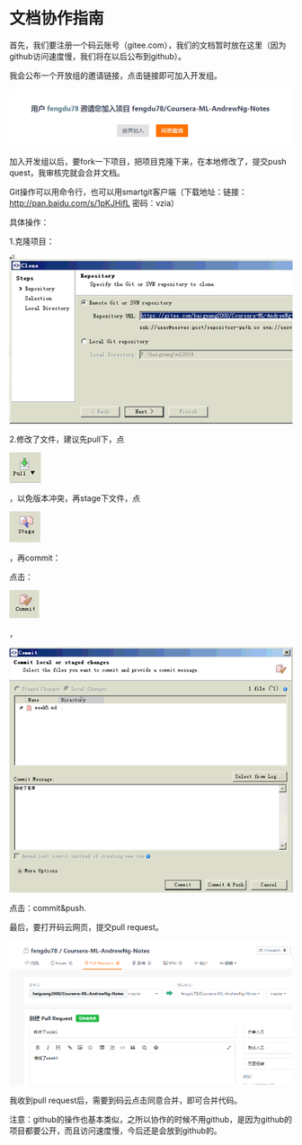 文档协作指南
============

首先，我们要注册一个码云账号（gitee.com），我们的文档暂时放在这里（因为github访问速度慢，我们将在以后公布到github）。

我会公布一个开放组的邀请链接，点击链接即可加入开发组。

![](media/1e14f7d5d7f61aa502068d23c1bb1338.png)

加入开发组以后，要fork一下项目，把项目克隆下来，在本地修改了，提交push
quest，我审核完就会合并文档。

Git操作可以用命令行，也可以用smartgit客户端（下载地址：链接：http://pan.baidu.com/s/1pKJHifL
密码：vzia）

具体操作：

1.克隆项目：

![](media/d270cf29970f76b1c888b8a0760c764f.png)

2.修改了文件，建议先pull下，点

![](media/aa2145e8b1d23cba446a15d67339b0ae.png)

，以免版本冲突，再stage下文件，点

![](media/094c44cc29af5eca015a9f0b1d6b8161.png)

，再commit：

点击：

![](media/5d4105ea5f015642f2ea18c6e85f74d0.png)

，

![](media/9c1568b36f30bf5b4a4f4ac9ac65187b.png)

点击：commit&push.

最后，要打开码云网页，提交pull request。

![](media/c60d772ed3f9f9ba754d6e49711dd047.png)

我收到pull request后，需要到码云点击同意合并，即可合并代码。

注意：github的操作也基本类似，之所以协作的时候不用github，是因为github的项目都要公开，而且访问速度慢，今后还是会放到github的。
